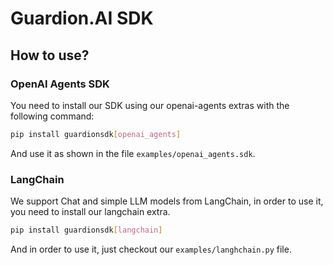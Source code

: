 # Guardion.AI SDK

## How to use?

### OpenAI Agents SDK

You need to install our SDK using our openai-agents extras with the following command:

```bash
pip install guardionsdk[openai_agents]
```

And use it as shown in the file `examples/openai_agents.sdk`.

### LangChain

We support Chat and simple LLM models from LangChain, in order to use it, you need to install our langchain extra.

```bash
pip install guardionsdk[langchain]
```

And in order to use it, just checkout our `examples/langhchain.py` file.